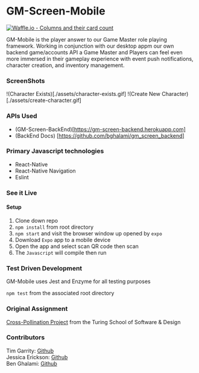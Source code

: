 # GM-Screen-Mobile
[![Waffle.io - Columns and their card count](https://badge.waffle.io/Salamandastron1/GM-Screen-Mobile.svg?columns=all)](https://waffle.io/Salamandastron1/GM-Screen-Mobile)

GM-Mobile is the player answer to our Game Master role playing framework. Working in conjunction with our desktop appm our own backend game/accounts API a Game Master and Players can feel even more immersed in their gameplay experience with event push notifications, character creation, and inventory management.


### ScreenShots

!(Character Exists)[./assets/character-exists.gif]
!(Create New Character)[./assets/create-character.gif]

### APIs Used
* (GM-Screen-BackEnd)[https://gm-screen-backend.herokuapp.com]
* (BackEnd Docs) [https://github.com/bghalami/gm_screen_backend]

### Primary Javascript technologies
* React-Native
* React-Native Navigation
* Eslint

### See it Live

#### Setup

1. Clone down repo
2. `npm install` from root directory
3. `npm start` and visit the browser window up opened by `expo`
4. Download `Expo` app to a mobile device
5. Open the app and select scan QR code then scan
6. The `Javascript` will compile then run

### Test Driven Development

GM-Mobile uses Jest and Enzyme for all testing purposes

`npm test` from the associated root directory

### Original Assignment

[Cross-Pollination Project](http://frontend.turing.io/projects/capstone.html) from the Turing School of Software & Design

### Contributors

Tim Garrity: [Github](https://github.com/Salamandastron1)<br>
Jessica Erickson: [Github](https://github.com/Jessica-Erickson/movie-tracker)<br>
Ben Ghalami: [Github](https://github.com/bghalami)
